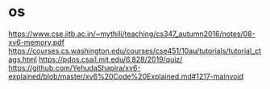 # os
https://www.cse.iitb.ac.in/~mythili/teaching/cs347_autumn2016/notes/08-xv6-memory.pdf
https://courses.cs.washington.edu/courses/cse451/10au/tutorials/tutorial_ctags.html
https://pdos.csail.mit.edu/6.828/2019/quiz/
https://github.com/YehudaShapira/xv6-explained/blob/master/xv6%20Code%20Explained.md#1217-mainvoid

